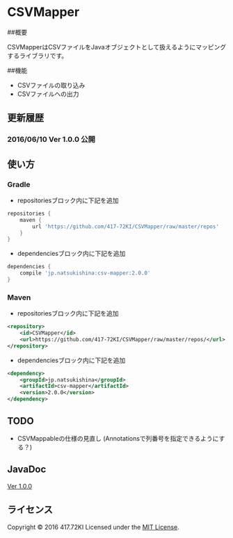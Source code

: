 # CSVMapper

##概要

CSVMapperはCSVファイルをJavaオブジェクトとして扱えるようにマッピングするライブラリです。

##機能

* CSVファイルの取り込み
* CSVファイルへの出力

## 更新履歴

### 2016/06/10 Ver 1.0.0 公開

## 使い方

### Gradle

* repositoriesブロック内に下記を追加
```groovy
repositories {
    maven {
        url 'https://github.com/417-72KI/CSVMapper/raw/master/repos'
    }
}
```
* dependenciesブロック内に下記を追加
```groovy
dependencies {
    compile 'jp.natsukishina:csv-mapper:2.0.0'
}
```

### Maven

* repositoriesブロック内に下記を追加

```xml
<repository>
	<id>CSVMapper</id>
	<url>https://github.com/417-72KI/CSVMapper/raw/master/repos/</url>
</repository>
```
* dependenciesブロック内に下記を追加
```xml
<dependency>
	<groupId>jp.natsukishina</groupId>
	<artifactId>csv-mapper</artifactId>
	<version>2.0.0</version>
</dependency>
```


## TODO

* CSVMappableの仕様の見直し
  (Annotationsで列番号を指定できるようにする？)

## JavaDoc

[Ver 1.0.0](http://417-72ki.github.io/CSVMapper/javadoc/1.0.0/)

## ライセンス

Copyright &copy; 2016 417.72KI
Licensed under the [MIT License][mit].

[MIT]: http://www.opensource.org/licenses/mit-license.php

